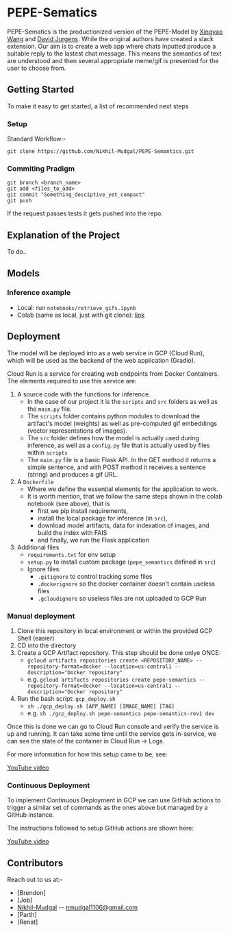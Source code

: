 # PEPE-Sematics

PEPE-Sematics is the productionized version of the PEPE-Model by [Xingyao Wang](https://xingyaoww.github.io/) and [David Jurgens](https://jurgens.people.si.umich.edu/). While the original authors have created a slack extension. Our aim is to create a web app where chats inputted produce a suitable reply to the lastest chat message. This means the semantics of text are understood and then several appropriate meme/gif is presented for the user to choose from.

## Getting Started

To make it easy to get started, a list of recommended next steps 

### Setup 

Standard Workflow:- 

```
git clone https://github.com/Nikhil-Mudgal/PEPE-Semantics.git

```

### Commiting Pradigm 

```
git branch <branch_name>
git add <files_to_add>
git commit "Something_desciptive_yet_compact"
git push 

```
If the request passes tests it gets pushed into the repo. 

## Explanation of the Project

To do..


## Models

### Inference example 
- Local: run `notebooks/retrieve_gifs.ipynb`
- Colab (same as local, just with git clone): [link](https://colab.research.google.com/drive/1wDCRnv8ohWk32JxgRC3Qh4BX9ecfs2_H?usp=sharing)

## Deployment

The model will be deployed into as a web service in GCP (Cloud Run), which will be used as the backend of the web application (Gradio). 

Cloud Run is a service for creating web endpoints from Docker Containers. The elements required to use this service are: 

1. A source code with the functions for inference.
    - In the case of our project it is the `scripts` and `src` folders as well as the `main.py` file. 
    - The `scripts` folder contains python modules to download the artifact's model (weights) as well as pre-computed gif embeddings (vector representations of images). 
    - The `src` folder defines how the model is actually used during inference, as well as a `config.py` file that is actually used by files within `scripts`
    - The `main.py` file is a basic Flask API. In the GET method it returns a simple sentence, and with POST method it receives a sentence (string) and produces a gif URL.
2. A `Dockerfile`
    - Where we define the essential elements for the application to work.
    - It is worth mention, that we follow the same steps shown in the colab notebook (see above), that is
        - first we pip install requirements,
        - install the local package for inference (in `src`),
        - download model artifacts, data for indexation of images, and build the index with FAIS
        - and finally, we run the Flask application
3. Additional files
    - `requirements.txt` for env setup
    - `setup.py` to install custom package (`pepe_semantics` defined in `src`)
    - Ignore files:
        - `.gitignore` to control tracking some files
        - `.dockerignore` so the docker container doesn't contain useless files
        - `.gcloudignore` so useless files are not uploaded to GCP Run

### Manual deployment

1. Clone this repository in local environment or within the provided GCP Shell (easier)
2. CD into the directory
3. Create a GCP Artifact repository. This step should be done onlye ONCE:
    - `gcloud artifacts repositories create <REPOSITORY_NAME> --repository-format=docker --location=us-central1 --description="Docker repository"`
    - e.g. `gcloud artifacts repositories create pepe-semantics --repository-format=docker --location=us-central1 --description="Docker repository"`
4. Run the bash script: `gcp_deploy.sh`
    - `sh ./gcp_deploy.sh [APP_NAME] [IMAGE_NAME] [TAG]`
    - e.g. `sh ./gcp_deploy.sh pepe-semantics pepe-semantics-rev1 dev`

Once this is done we can go to Cloud Run console and verify the service is up and running. It can take some time until the service gets in-service, we can see the state of the container in Cloud Run -> Logs.

For more information for how this setup came to be, see: 

[YouTube video](https://www.youtube.com/watch?v=FPFDg5znLTM&list=PLY91jl6VVD7wLP84OUgmjGSUBbem92KHk&index=3&ab_channel=FedericoTartarini)


### Continuous Deployment

To implement Continuous Deployment in GCP we can use GitHub actions to trigger a similar set of commands as the ones above but managed by a GitHub instance.

The instructions followed to setup GitHub actions are shown here:

[YouTube video](https://www.youtube.com/watch?v=NCa0RTSUEFQ&list=PLY91jl6VVD7wLP84OUgmjGSUBbem92KHk&index=8&ab_channel=FedericoTartarini)



## Contributors 

Reach out to us at:-

* [Brendon]
* [Job]
* [Nikhil-Mudgal](https://github.com/Nikhil-Mudgal) -- nmudgal1106@gmail.com
* [Parth]
* [Renat]


